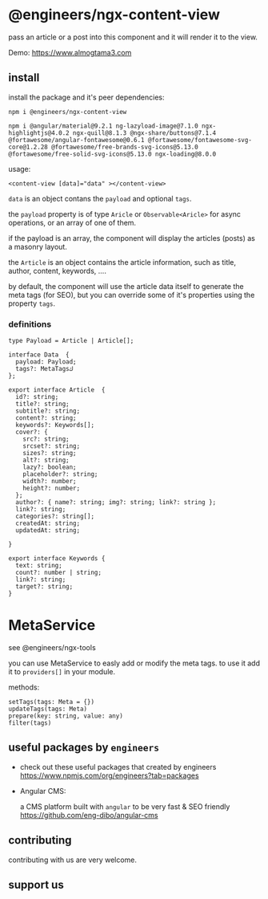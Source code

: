 # @engineers/ngx-content-view

pass an article or a post into this component and it will render it to the view.

Demo:
https://www.almogtama3.com

## install

install the package and it's peer dependencies:

```
npm i @engineers/ngx-content-view

npm i @angular/material@9.2.1 ng-lazyload-image@7.1.0 ngx-highlightjs@4.0.2 ngx-quill@8.1.3 @ngx-share/buttons@7.1.4 @fortawesome/angular-fontawesome@0.6.1 @fortawesome/fontawesome-svg-core@1.2.28 @fortawesome/free-brands-svg-icons@5.13.0 @fortawesome/free-solid-svg-icons@5.13.0 ngx-loading@8.0.0
```

usage:

```
<content-view [data]="data" ></content-view>
```

`data` is an object contans the `payload` and optional `tags`.

the `payload` property is of type `Aricle` or `Observable<Aricle>` for async operations, or an array of one of them.

if the payload is an array, the component will display the articles (posts) as a masonry layout.

the `Article` is an object contains the article information, such as title, author, content, keywords, ....

by default, the component will use the article data itself to generate the meta tags (for SEO), but you can override some of it's properties using the property `tags`.

### definitions

```
type Payload = Article | Article[];

interface Data  {
  payload: Payload;
  tags?: MetaTagsك
};

export interface Article  {
  id?: string;
  title?: string;
  subtitle?: string;
  content?: string;
  keywords?: Keywords[];
  cover?: {
    src?: string;
    srcset?: string;
    sizes?: string;
    alt?: string;
    lazy?: boolean;
    placeholder?: string;
    width?: number;
    height?: number;
  };
  author?: { name?: string; img?: string; link?: string };
  link?: string;
  categories?: string[];
  createdAt: string;
  updatedAt: string;

}

export interface Keywords {
  text: string;
  count?: number | string;
  link?: string;
  target?: string;
}
```

# MetaService

see @engineers/ngx-tools

you can use MetaService to easly add or modify the meta tags.
to use it add it to `providers[]` in your module.

methods:

```
setTags(tags: Meta = {})
updateTags(tags: Meta)
prepare(key: string, value: any)
filter(tags)
```

## useful packages by `engineers`

- check out these useful packages that created by engineers
  https://www.npmjs.com/org/engineers?tab=packages

- Angular CMS:

  a CMS platform built with `angular` to be very fast & SEO friendly
  https://github.com/eng-dibo/angular-cms

## contributing

contributing with us are very welcome.

## support us
